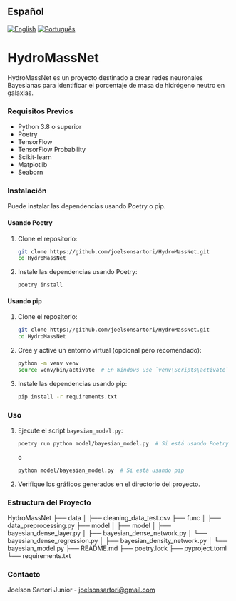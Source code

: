 ## Español

[![English](https://img.shields.io/badge/lang-English-blue)](README.md)
[![Português](https://img.shields.io/badge/lang-Português-green)](README.pt.md)

# HydroMassNet

HydroMassNet es un proyecto destinado a crear redes neuronales Bayesianas para identificar el porcentaje de masa de hidrógeno neutro en galaxias.

### Requisitos Previos

- Python 3.8 o superior
- Poetry
- TensorFlow
- TensorFlow Probability
- Scikit-learn
- Matplotlib
- Seaborn

### Instalación

Puede instalar las dependencias usando Poetry o pip.

#### Usando Poetry

1. Clone el repositorio:
    ```bash
    git clone https://github.com/joelsonsartori/HydroMassNet.git
    cd HydroMassNet
    ```

2. Instale las dependencias usando Poetry:
    ```bash
    poetry install
    ```

#### Usando pip

1. Clone el repositorio:
    ```bash
    git clone https://github.com/joelsonsartori/HydroMassNet.git
    cd HydroMassNet
    ```

2. Cree y active un entorno virtual (opcional pero recomendado):
    ```bash
    python -m venv venv
    source venv/bin/activate  # En Windows use `venv\Scripts\activate`
    ```

3. Instale las dependencias usando pip:
    ```bash
    pip install -r requirements.txt
    ```

### Uso

1. Ejecute el script `bayesian_model.py`:
    ```bash
    poetry run python model/bayesian_model.py  # Si está usando Poetry
    ```

    o

    ```bash
    python model/bayesian_model.py  # Si está usando pip
    ```

2. Verifique los gráficos generados en el directorio del proyecto.

### Estructura del Proyecto

HydroMassNet
├── data
│   ├── cleaning_data_test.csv
├── func
│   ├── data_preprocessing.py
├── model
│   ├── model
│       ├── bayesian_dense_layer.py
│       ├── bayesian_dense_network.py
│       └── bayesian_dense_regression.py
│   ├── bayesian_density_network.py
│   └── bayesian_model.py
├── README.md
├── poetry.lock
├── pyproject.toml
└── requirements.txt


### Contacto

Joelson Sartori Junior - [joelsonsartori@gmail.com](mailto:joelsonsartori@gmail.com)
